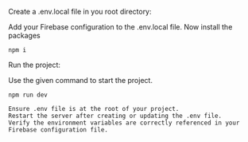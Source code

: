 Create a .env.local file in you root directory:

Add your Firebase configuration to the .env.local file.
Now install the packages
```
npm i

```

Run the project:

Use the given command to start the project.
```
npm run dev

Ensure .env file is at the root of your project.
Restart the server after creating or updating the .env file.
Verify the environment variables are correctly referenced in your Firebase configuration file.
